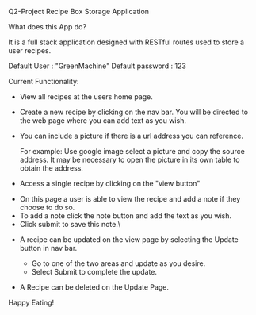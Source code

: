 Q2-Project
Recipe Box Storage Application

What does this App do?

It is a full stack application designed with RESTful routes used to store a
user recipes.

Default User : "GreenMachine"
Default password : 123

Current Functionality:

 *  View all recipes at the users home page.

   -  Create a new recipe by clicking on the nav bar.  You will be directed to   
     the web page where you can add text as you wish.

   - You can include a picture if there is a url address you can reference.  

       For example:  Use google image select a picture and copy the source
       address.  It may be necessary to open the picture in its own table to
       obtain the address.  

 *  Access a single recipe by clicking on the "view button"

   - On this page a user is able to view the recipe and add a note if they
   choose to do so.
   - To add a note click the note button and add the text as you wish.  
   - Click submit to save this note.\

 *  A recipe can be updated on the view page by selecting the Update button in
     nav bar.

     -  Go to one of the two areas and update as you desire.
     -  Select Submit to complete the update.

 *  A Recipe can be deleted on the Update Page.  


 Happy Eating!
